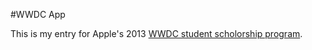 #WWDC App

This is my entry for Apple's 2013 [WWDC student scholorship program](https://developer.apple.com/wwdc/students/).
